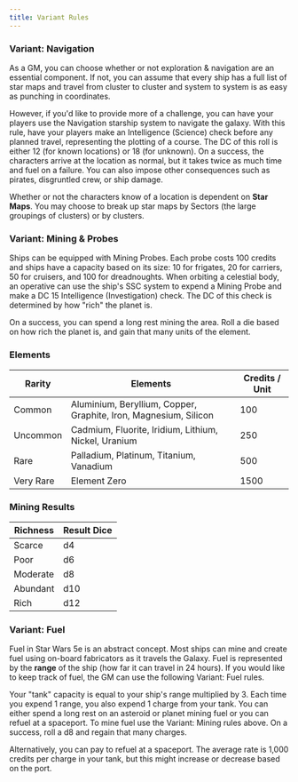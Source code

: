 ```yaml
---
title: Variant Rules
---
```

### Variant: Navigation

As a GM, you can choose whether or not exploration & navigation are an essential component. If not, you can assume that
every ship has a full list of star maps and travel from cluster to cluster and system to system is as easy as punching
in coordinates.

However, if you'd like to provide more of a challenge, you can have your players use the Navigation starship system to
navigate the galaxy. With this rule, have your players make an Intelligence (Science) check before any planned travel,
representing the plotting of a course. The DC of this roll is either 12 (for known locations) or 18 (for unknown).
On a success, the characters arrive at the location as normal, but it takes twice as much time and fuel on a failure.
You can also impose other consequences such as pirates, disgruntled crew, or ship damage.

Whether or not the characters know of a location is dependent on __Star Maps__. You may choose to break up star maps
by Sectors (the large groupings of clusters) or by clusters.

### Variant: Mining & Probes
Ships can be equipped with Mining Probes. Each probe costs 100 credits and ships have a capacity based on its size:
10 for frigates, 20 for carriers, 50 for cruisers, and 100 for dreadnoughts. When orbiting a celestial body,
an operative can use the ship's SSC system to expend a Mining Probe and make a DC 15 Intelligence (Investigation) check. The
DC of this check is determined by how "rich" the planet is.

On a success, you can spend a long rest mining the area. Roll a die based on how rich the planet is, and gain that many
units of the element.

### Elements

Rarity | Elements | Credits / Unit
--- | --- | ---
Common | Aluminium, Beryllium, Copper, Graphite, Iron, Magnesium, Silicon | 100
Uncommon | Cadmium, Fluorite, Iridium, Lithium, Nickel, Uranium | 250
Rare | Palladium, Platinum, Titanium, Vanadium | 500
Very Rare | Element Zero | 1500

### Mining Results

Richness | Result Dice
--- |  ---
Scarce | d4
Poor |  d6
Moderate | d8
Abundant | d10
Rich | d12


### Variant: Fuel
Fuel in Star Wars 5e is an abstract concept. Most ships can mine and create fuel using on-board fabricators as it travels
the Galaxy. Fuel is represented by the __range__ of the ship (how far it can travel in 24 hours). If you would like to keep track
of fuel, the GM can use the following Variant: Fuel rules.

Your "tank" capacity is equal to your ship's range multiplied by 3. Each time you expend 1 range, you also expend 1 charge from your
tank. You can either spend a long rest on an asteroid or planet mining fuel or you can refuel at a spaceport. To mine
fuel use the Variant: Mining rules above. On a success, roll a d8 and regain that many charges.

Alternatively, you can pay to refuel at a spaceport. The average rate is 1,000 credits per charge in your tank, but this
might increase or decrease based on the port.
